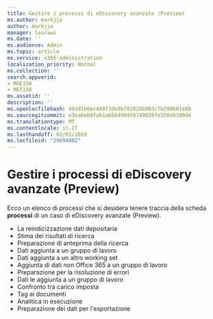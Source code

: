 ```yaml
---
title: Gestire i processi di eDiscovery avanzate (Preview)
ms.author: markjjo
author: markjjo
manager: laurawi
ms.date: ''
ms.audience: Admin
ms.topic: article
ms.service: o365-administration
localization_priority: Normal
ms.collection: ''
search.appverid:
- MOE150
- MET150
ms.assetid: ''
description: ''
ms.openlocfilehash: 493d1b6ec448f3de9b782028b903c7b290681e88
ms.sourcegitcommit: e3ea6eb9fab1a66b499458749838fe350d43d0d4
ms.translationtype: MT
ms.contentlocale: it-IT
ms.lasthandoff: 02/01/2019
ms.locfileid: "29694802"
---
```

# <a name="manage-jobs-in-advanced-ediscovery-preview"></a>Gestire i processi di eDiscovery avanzate (Preview)

Ecco un elenco di processi che si desidera tenere traccia della scheda **processi** di un caso di eDiscovery avanzate (Preview).

- La reindicizzazione dati depositaria
- Stima dei risultati di ricerca
- Preparazione di anteprima della ricerca
- Dati aggiunta a un gruppo di lavoro
- Dati aggiunta a un altro working set
- Aggiunta di dati non Office 365 a un gruppo di lavoro
- Preparazione per la risoluzione di errori
- Dati le aggiunta a un gruppo di lavoro
- Confronto tra carico imposta
- Tag ai documenti
- Analitica in esecuzione
- Preparazione dei dati per l'esportazione
